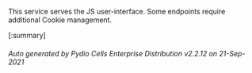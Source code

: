 






This service serves the JS user-interface. Some endpoints require additional Cookie management.

[:summary]

###### Auto generated by Pydio Cells Enterprise Distribution v2.2.12 on 21-Sep-2021
